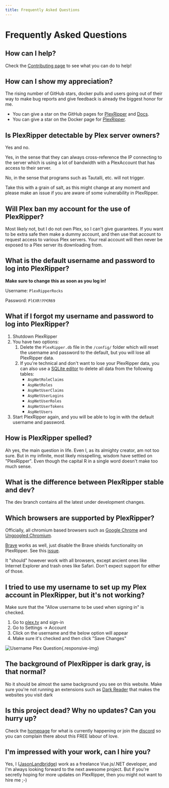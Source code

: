 ```yaml
---
title: Frequently Asked Questions
---
```


# Frequently Asked Questions

## How can I help?

Check the [Contributing page](/contributing/overview) to see what you can do to help!

## How can I show my appreciation?

The rising number of GitHub stars, docker pulls and users going out of their way to make bug reports and give feedback
is already the biggest honor for me.

- You can give a star on the GitHub pages for [PlexRipper](https://github.com/PlexRipper/PlexRipper)
  and [Docs](https://github.com/PlexRipper/Docs).
- You can give a star on the Docker page for [PlexRipper](https://hub.docker.com/r/plexripper/plexripper/).

## Is PlexRipper detectable by Plex server owners?

Yes and no.

Yes, in the sense that they can always cross-reference the IP connecting to the server which is using a lot
of bandwidth with a PlexAccount that has access to their server.

No, in the sense that programs such as Tautalli, etc. will not trigger.

Take this with a grain of salt, as this might change at any moment and please make an issue if you are aware of some
vulnerability in PlexRipper.

## Will Plex ban my account for the use of PlexRipper?

Most likely not, but I do not own Plex, so I can't give guarantees. If you want to be extra safe then make a dummy
account, and then use that account to request access to various Plex servers. Your real account will then never be
exposed to a Plex server its downloading from.

## What is the default username and password to log into PlexRipper?  

**Make sure to change this as soon as you log in!**

Username: `PlexRipperRocks`

Password: `Pl€XR!ℙℙ€R69`

## What if I forgot my username and password to log into PlexRipper?  

1. Shutdown PlexRipper
2. You have two options:
   1. Delete the `PlexRipper.db` file in the `/config/` folder which will reset the username and password to the default, but you will lose all PlexRipper data.
   2. If you're technical and don't want to lose your PlexRipper data, you can also use a [SQLite editor](https://sqlitebrowser.org/) to delete all data from the following tables:
        - `AspNetRoleClaims`
        - `AspNetRoles`
        - `AspNetUserClaims`
        - `AspNetUserLogins`
        - `AspNetUserRoles`
        - `AspNetUserTokens`
        - `AspNetUsers`
3. Start PlexRipper again, and you will be able to log in with the default username and password.

## How is PlexRipper spelled?

Ah yes, the main question in life. Even I, as its almighty creator, am not too sure. But in my infinite, most likely
misspelling, wisdom have settled on "PlexRipper". Even though the capital R in a single word doesn't make too much
sense.

## What is the difference between PlexRipper stable and dev?

The dev branch contains all the latest under development changes.

## Which browsers are supported by PlexRipper?

Officially, all chromium based browsers such as [Google Chrome](https://www.google.com/chrome/)
and [Ungoogled Chromium](https://github.com/ungoogled-software/ungoogled-chromium).

[Brave](https://brave.com/) works as well, just disable the Brave shields functionality on PlexRipper. See
this [issue](https://github.com/brave/brave-browser/issues/19037#issuecomment-1287769602).

It "should" however work with all browsers, except ancient ones like Internet
Explorer and trash ones like Safari. Don't expect support for either of those.

## I tried to use my username to set up my Plex account in PlexRipper, but it's not working?

Make sure that the "Allow username to be used when signing in" is checked.

1. Go to [plex.tv](https://www.plex.tv/) and sign-in
2. Go to Settings -> Account
3. Click on the username and the below option will appear
4. Make sure it's checked and then click "Save Changes"

![Username Plex Question](/img/faq/username-plex-question.png){.responsive-img}

## The background of PlexRipper is dark gray, is that normal?

No it should be almost the same background you see on this website. Make sure you're not running an extensions such as [Dark Reader](https://chrome.google.com/webstore/detail/dark-reader/eimadpbcbfnmbkopoojfekhnkhdbieeh?hl=en) that makes the websites you visit dark

## Is this project dead? Why no updates? Can you hurry up?

Check the [homepage](/) for what is currently happening or join the [discord](https://discord.com/invite/Qa3BtxN77g) so you can complain there about this FREE labour of love.

## I'm impressed with your work, can I hire you?

Yes, I ([JasonLandbridge](https://github.com/JasonLandbridge)) work as a freelance Vue.js/.NET developer, and I'm
always looking forward to the next awesome project. But if you're secretly hoping for more updates on PlexRipper, then
you might not want to hire me ;-)
